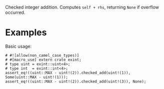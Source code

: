 Checked integer addition. Computes `self + rhs`,
returning `None` if overflow occurred.

# Examples

Basic usage:

```
# #![allow(non_camel_case_types)]
# #[macro_use] extern crate exint;
# type uint = exint::uint<4>;
# type int  = exint::int<4>;
assert_eq!((uint::MAX - uint!(2)).checked_add(uint!(1)), Some(uint::MAX - uint!(1)));
assert_eq!((uint::MAX - uint!(2)).checked_add(uint!(3)), None);
```

